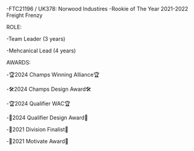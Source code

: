 -FTC21196 / UK378: Norwood Industires -Rookie of The Year 2021-2022 Freight Frenzy


ROLE:

-Team Leader (3 years)

-Mehcanical Lead (4 years)


AWARDS:

-🏆2024 Champs Winning Alliance🏆 

-🛠️2024 Champs Design Award🛠️ 

-🏆2024 Qualifier WAC🏆 

-🧠2024 Qualifier Design Award🧠 

-🏅2021 Division Finalist🏅 

-🤝2021 Motivate Award🤝
